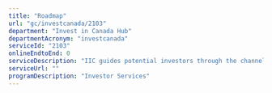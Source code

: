 ```yaml
---
title: "Roadmap"
url: "gc/investcanada/2103"
department: "Invest in Canada Hub"
departmentAcronym: "investcanada"
serviceId: "2103"
onlineEndtoEnd: 0
serviceDescription: "IIC guides potential investors through the channels of industry-specific regulatory environments, as well as identifying Government programs that can help you set up a business in Canada, access tax and R&D credits and other incentives."
serviceUrl: ""
programDescription: "Investor Services"
---
```

